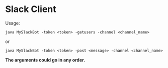 # Slack Client
Usage: 

`java MySlackBot -token <token> -getusers -channel <channel_name>`

or 

`java MySlackBot -token <token> -post <message> -channel <channel_name>`


**The arguments could go in any order.**
